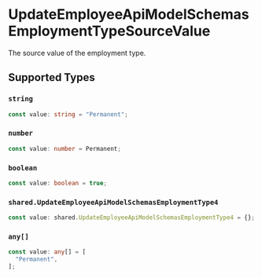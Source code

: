 # UpdateEmployeeApiModelSchemasEmploymentTypeSourceValue

The source value of the employment type.


## Supported Types

### `string`

```typescript
const value: string = "Permanent";
```

### `number`

```typescript
const value: number = Permanent;
```

### `boolean`

```typescript
const value: boolean = true;
```

### `shared.UpdateEmployeeApiModelSchemasEmploymentType4`

```typescript
const value: shared.UpdateEmployeeApiModelSchemasEmploymentType4 = {};
```

### `any[]`

```typescript
const value: any[] = [
  "Permanent",
];
```

